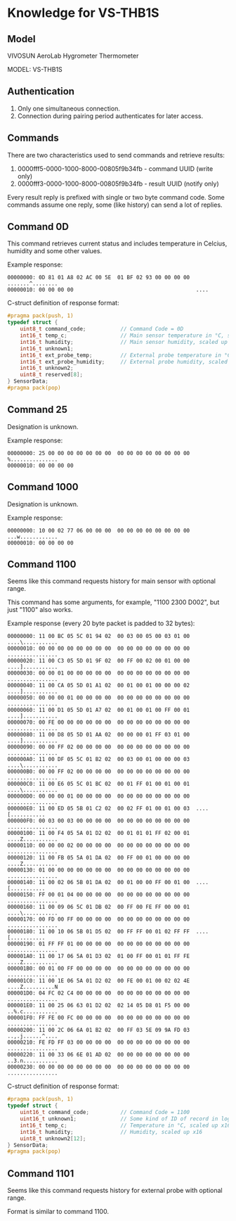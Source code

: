 # Knowledge for VS-THB1S

## Model

VIVOSUN AeroLab Hygrometer Thermometer

MODEL: VS-THB1S

## Authentication

1. Only one simultaneous connection.
2. Connection during pairing period authenticates for later access.

## Commands

There are two characteristics used to send commands and retrieve results:

1. 0000fff5-0000-1000-8000-00805f9b34fb - command UUID (write only)
2. 0000fff3-0000-1000-8000-00805f9b34fb - result UUID (notify only)

Every result reply is prefixed with single or two byte command code. Some commands assume one reply,
some (like history) can send a lot of replies.

## Command 0D

This command retrieves current status and includes temperature in Celcius, humidity and some other
values.

Example response:

```
00000000: 0D 81 01 A8 02 AC 00 5E  01 BF 02 93 00 00 00 00  .......^........
00000010: 00 00 00 00                                       ....
```

C-struct definition of response format:

```c
#pragma pack(push, 1)
typedef struct {
    uint8_t command_code;           // Command Code = 0D
    int16_t temp_c;                 // Main sensor temperature in °C, scaled up x16
    int16_t humidity;               // Main sensor humidity, scaled up x16
    int16_t unknown1;
    int16_t ext_probe_temp;         // External probe temperature in °C, scaled up x16
    int16_t ext_probe_humidity;     // External probe humidity, scaled up x16
    int16_t unknown2;
    uint8_t reserved[8];
} SensorData;
#pragma pack(pop)
```

## Command 25

Designation is unknown.

Example response:

```
00000000: 25 00 00 00 00 00 00 00  00 00 00 00 00 00 00 00  %...............
00000010: 00 00 00 00
```

## Command 1000

Designation is unknown.

Example response:

```
00000000: 10 00 02 77 06 00 00 00  00 00 00 00 00 00 00 00  ...w............
00000010: 00 00 00 00
```

## Command 1100

Seems like this command requests history for main sensor with optional range.

This command has some arguments, for example, "1100 2300 D002", but just "1100" also works.

Example response (every 20 byte packet is padded to 32 bytes):

```
00000000: 11 00 BC 05 5C 01 94 02  00 03 00 05 00 03 01 00  ....\...........
00000010: 00 00 00 00 00 00 00 00  00 00 00 00 00 00 00 00  ................
00000020: 11 00 C3 05 5D 01 9F 02  00 FF 00 02 00 01 00 00  ....]...........
00000030: 00 00 01 00 00 00 00 00  00 00 00 00 00 00 00 00  ................
00000040: 11 00 CA 05 5D 01 A1 02  00 01 00 01 00 00 00 02  ....]...........
00000050: 00 00 00 01 00 00 00 00  00 00 00 00 00 00 00 00  ................
00000060: 11 00 D1 05 5D 01 A7 02  00 01 00 01 00 FF 00 01  ....]...........
00000070: 00 FE 00 00 00 00 00 00  00 00 00 00 00 00 00 00  ................
00000080: 11 00 D8 05 5D 01 AA 02  00 00 00 01 FF 03 01 00  ....]...........
00000090: 00 00 FF 02 00 00 00 00  00 00 00 00 00 00 00 00  ................
000000A0: 11 00 DF 05 5C 01 B2 02  00 03 00 01 00 00 00 03  ....\...........
000000B0: 00 00 FF 02 00 00 00 00  00 00 00 00 00 00 00 00  ................
000000C0: 11 00 E6 05 5C 01 BC 02  00 01 FF 01 00 01 00 01  ....\...........
000000D0: 00 00 00 01 00 00 00 00  00 00 00 00 00 00 00 00  ................
000000E0: 11 00 ED 05 5B 01 C2 02  00 02 FF 01 00 01 00 03  ....[...........
000000F0: 00 03 00 03 00 00 00 00  00 00 00 00 00 00 00 00  ................
00000100: 11 00 F4 05 5A 01 D2 02  00 01 01 01 FF 02 00 01  ....Z...........
00000110: 00 00 00 02 00 00 00 00  00 00 00 00 00 00 00 00  ................
00000120: 11 00 FB 05 5A 01 DA 02  00 FF 00 01 00 00 00 00  ....Z...........
00000130: 01 00 00 00 00 00 00 00  00 00 00 00 00 00 00 00  ................
00000140: 11 00 02 06 5B 01 DA 02  00 01 00 00 FF 00 01 00  ....[...........
00000150: FF 00 01 04 00 00 00 00  00 00 00 00 00 00 00 00  ................
00000160: 11 00 09 06 5C 01 DB 02  00 FF 00 FE FF 00 00 01  ....\...........
00000170: 00 FD 00 FF 00 00 00 00  00 00 00 00 00 00 00 00  ................
00000180: 11 00 10 06 5B 01 D5 02  00 FF FF 00 01 02 FF FF  ....[...........
00000190: 01 FF FF 01 00 00 00 00  00 00 00 00 00 00 00 00  ................
000001A0: 11 00 17 06 5A 01 D3 02  01 00 FF 00 01 01 FF FE  ....Z...........
000001B0: 00 01 00 FF 00 00 00 00  00 00 00 00 00 00 00 00  ................
000001C0: 11 00 1E 06 5A 01 D2 02  00 FE 00 01 00 02 02 4E  ....Z..........N
000001D0: 04 FC 02 C4 00 00 00 00  00 00 00 00 00 00 00 00  ................
000001E0: 11 00 25 06 63 01 D2 02  02 14 05 D8 01 F5 00 00  ..%.c...........
000001F0: FF FE 00 FC 00 00 00 00  00 00 00 00 00 00 00 00  ................
00000200: 11 00 2C 06 6A 01 B2 02  00 FF 03 5E 09 9A FD 03  ..,.j......^....
00000210: FE FD FF 03 00 00 00 00  00 00 00 00 00 00 00 00  ................
00000220: 11 00 33 06 6E 01 AD 02  00 00 00 00 00 00 00 00  ..3.n...........
00000230: 00 00 00 00 00 00 00 00  00 00 00 00 00 00 00 00  ................
```

C-struct definition of response format:

```c
#pragma pack(push, 1)
typedef struct {
    uint16_t command_code;          // Command Code = 1100
    uint16_t unknown1;              // Some kind of ID of record in log
    int16_t temp_c;                 // Temperature in °C, scaled up x16
    int16_t humidity;               // Humidity, scaled up x16
    uint8_t unknown2[12];
} SensorData;
#pragma pack(pop)
```

## Command 1101

Seems like this command requests history for external probe with optional range.

Format is similar to command 1100.
